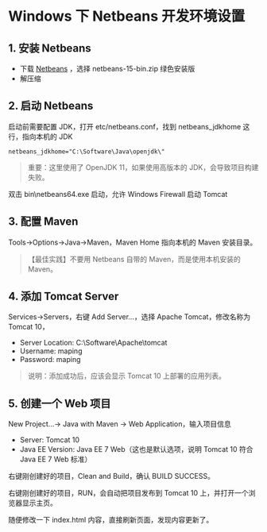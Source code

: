 # Windows 下 Netbeans 开发环境设置

## 1. 安装 Netbeans
- 下载 [Netbeans](https://netbeans.apache.org/) ，选择 netbeans-15-bin.zip 绿色安装版
- 解压缩

## 2. 启动 Netbeans
启动前需要配置 JDK，打开 etc/netbeans.conf，找到 netbeans_jdkhome 这行，指向本机的 JDK
```code
netbeans_jdkhome="C:\Software\Java\openjdk\"
```
>重要：这里使用了 OpenJDK 11，如果使用高版本的 JDK，会导致项目构建失败。

双击 bin\netbeans64.exe 启动，允许 Windows Firewall 启动 Tomcat

## 3. 配置 Maven
Tools->Options->Java->Maven，Maven Home 指向本机的 Maven 安装目录。
>【最佳实践】不要用 Netbeans 自带的 Maven，而是使用本机安装的 Maven。

## 4. 添加 Tomcat Server
Services->Servers，右键 Add Server...，选择 Apache Tomcat，修改名称为 Tomcat 10，
- Server Location: C:\Software\Apache\tomcat
- Username: maping
- Password: maping
>说明：添加成功后，应该会显示 Tomcat 10 上部署的应用列表。

## 5. 创建一个 Web 项目
New Project...-> Java with Maven -> Web Application，输入项目信息
- Server: Tomcat 10
- Java EE Version: Java EE 7 Web（这也是默认选项，说明 Tomcat 10 符合 Java EE 7 Web 标准）

右键刚创建好的项目，Clean and Build，确认 BUILD SUCCESS。

右键刚创建好的项目，RUN，会自动把项目发布到 Tomcat 10 上，并打开一个浏览器显示主页。

随便修改一下 index.html 内容，直接刷新页面，发现内容更新了。
